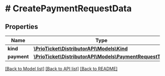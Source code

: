 # # CreatePaymentRequestData

## Properties

Name | Type | Description | Notes
------------ | ------------- | ------------- | -------------
**kind** | [**\PrioTicket\DistributorAPI\Models\Kind**](Kind.md) |  |
**payment** | [**\PrioTicket\DistributorAPI\Models\PaymentRequestType**](PaymentRequestType.md) |  |

[[Back to Model list]](../../README.md#models) [[Back to API list]](../../README.md#endpoints) [[Back to README]](../../README.md)
